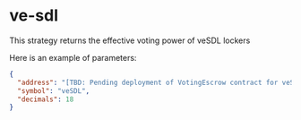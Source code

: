 # ve-sdl

This strategy returns the effective voting power of veSDL lockers

Here is an example of parameters:

```json
{
  "address": "[TBD: Pending deployment of VotingEscrow contract for veSDL]",
  "symbol": "veSDL",
  "decimals": 18
}
```

